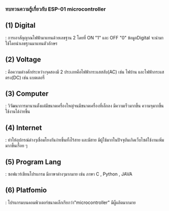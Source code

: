 ### ทบทวนความรู้เกี่ยวกับ ESP-01 microcontroller
## (1) Digital
: การเอาสัญญาณไฟฟ้ามาแทนด้วยเลขฐาน 2 โดยที่ ON "1" และ OFF "0" ข้อมูลDigital จะนำมาใช้โดยนำเลขฐานมาแทนตัวอักษร
## (2) Voltage
: คือความต่างศักย์ระหว่างจุดสองมี 2 ประเภทคือไฟฟ้ากระแสสลับ(AC) เช่น ไฟบ้าน และไฟฟ้ากระแสตรง(DC) เช่น แบตเตอรี่
## (3) Computer
: วิวัฒนาการมานานตั้งแต่มีขนาดเครื่องใหญ่จนมีขนาดเครื่องที่เล็กลง มีความเร็วมากขึ้น ความจุมากขึ้น ใช้งานได้ง่ายขึ้น
## (4) Internet
: ทำให้อุปกรณ์ต่างๆเชื่อมโยงกันง่ายขึ้นทั้งไร้สาย และมีสาย มีผู้ใช้มากในปัจจุบันเกิดเว็บไซต์ใช้งานเพิ่มมากขึ้นเรื่อย ๆ
## (5) Program Lang
: ซอฟแวร์เขียนโปรแกรม มีภาษาต่างๆมากมาย เช่น ภาษา C , Python , JAVA
## (6) Platfomio
: โปรแกรมบนคอมพิวเตอร์ชนาดเล็กเรียกว่า"microcontroller" มีผู็ผลิตมากมาย
